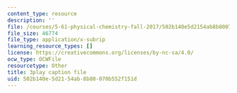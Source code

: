 ```yaml
---
content_type: resource
description: ''
file: /courses/5-61-physical-chemistry-fall-2017/502b140e5d2154ab8b80070b552f151d_XxRjzphItU0.vtt
file_size: 46774
file_type: application/x-subrip
learning_resource_types: []
license: https://creativecommons.org/licenses/by-nc-sa/4.0/
ocw_type: OCWFile
resourcetype: Other
title: 3play caption file
uid: 502b140e-5d21-54ab-8b80-070b552f151d
---
```

